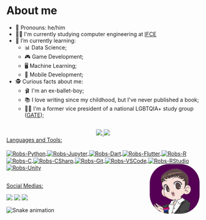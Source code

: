 # About me

- 🥰 Pronouns: he/him
- 👨‍💻 I'm currently studying computer engineering at [IFCE](https://ifce.edu.br/fortaleza)
- 📖 I’m currently learning: 
  + 📊 Data Science; 
  + 🎮 Game Development;
  + 🖥️ Machine Learning; 
  + 📱 Mobile Development; 
- 🕵️ Curious facts about me:
  + 🩰 I'm an ex-ballet-boy;
  + 📚 I love writing since my childhood, but I've never published a book;
  + 🏳️‍🌈 I'm a former vice president of a national LGBTQIA+ study group ([GATE](https://www.instagram.com/gate.brasil/));

  
##  
<div align="center">
  <a href="https://github.com/Robsonmxms">
  <img height="180em" src="https://github-readme-stats.vercel.app/api?username=Robsonmxms&show_icons=true&theme=midnight-purple&include_all_commits=true&count_private=true"/>
  <img height="180em" src="https://github-readme-stats.vercel.app/api/top-langs/?username=Robsonmxms&layout=compact&langs_count=8&theme=midnight-purple"/>
</div>
 Languages and Tools:
 <div style="display: inline_block"><br>
  <img align="center" alt="Robs-Python" height="30" width="40" src="https://cdn.jsdelivr.net/gh/devicons/devicon/icons/python/python-original.svg">
  <img align="center" alt="Robs-Jupyter" height="30" width="40" src="https://cdn.jsdelivr.net/gh/devicons/devicon/icons/jupyter/jupyter-original-wordmark.svg">
  <img align="center" alt="Robs-Dart" height="30" width="40" src="https://cdn.jsdelivr.net/gh/devicons/devicon/icons/dart/dart-original.svg">
  <img align="center" alt="Robs-Flutter" height="30" width="40" src="https://cdn.jsdelivr.net/gh/devicons/devicon/icons/flutter/flutter-original.svg">
  <img align="center" alt="Robs-R" height="30" width="40" src="https://cdn.jsdelivr.net/gh/devicons/devicon/icons/r/r-original.svg">
  <img align="center" alt="Robs-C" height="30" width="40" src="https://cdn.jsdelivr.net/gh/devicons/devicon/icons/c/c-original.svg">
  <img align="center" alt="Robs-CSharp" height="30" width="40" src="https://cdn.jsdelivr.net/gh/devicons/devicon/icons/csharp/csharp-original.svg">
  <img align="center" alt="Robs-Git" height="30" width="40" src="https://cdn.jsdelivr.net/gh/devicons/devicon/icons/git/git-original.svg">
  <img align="center" alt="Robs-VSCode" height="30" width="40" src="https://cdn.jsdelivr.net/gh/devicons/devicon/icons/vscode/vscode-original.svg">
  <img align="center" alt="Robs-RStudio" height="30" width="40" src="https://cdn.jsdelivr.net/gh/devicons/devicon/icons/rstudio/rstudio-original.svg">
  <img align="center" alt="Robs-Unity" height="30" width="40" src="https://cdn.jsdelivr.net/gh/devicons/devicon/icons/unity/unity-original.svg">
  <img align="right" alt="Robs-gif" height="130" style="border-radius:50px;" src="https://github.com/Robsonmxms/Robsonmxms/blob/master/profile.gif">
</div> 

 ##
  Social Medias: 
<div> 
   <a href="https://medium.com/@robson.mxms" target="_blank"><img src="https://img.shields.io/badge/Medium-12100E?style=for-the-badge&logo=medium&logoColor=white" target="_blank"></a>
  <a href = "mailto:contactrobsonlopes@gmail.com"><img src="https://img.shields.io/badge/Gmail-D14836?style=for-the-badge&logo=gmail&logoColor=white" target="_blank"></a>
  <a href="https://www.linkedin.com/in/robson-lima-lopes-60616118b/" target="_blank"><img src="https://img.shields.io/badge/-LinkedIn-%230077B5?style=for-the-badge&logo=linkedin&logoColor=white" target="_blank"></a> 
 
  ![Snake animation](https://github.com/Robsonmxms/Robsonmxms/blob/output/github-contribution-grid-snake.svg)
 
</div>
